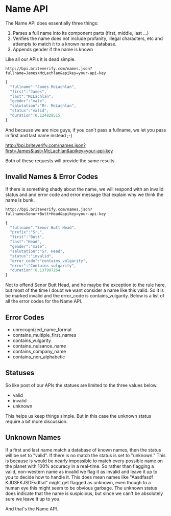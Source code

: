 Name API
========

The Name API does essentially three things:

1. Parses a full name into its component parts (first, middle, last ...)
2. Verifies the name does not include profanity, illegal characters, etc and attempts to match it to a known names database.
3. Appends gender if the name is known

Like all our APIs it is dead simple.

```text
http://bpi.briteverify.com/names.json?fullname=James+McLachlan&apikey=your-api-key
```

```JavaScript
{
  "fullname":"James McLachlan",
  "first":"James",
  "last":"McLachlan",
  "gender":"male",
  "salutation":"Mr. McLachlan",
  "status":"valid",
  "duration":0.124829515
}
```

And because we are nice guys, if you can't pass a fullname, we let you pass in first and last name instead ;-)

http://bpi.briteverify.com/names.json?first=James&last=McLachlan&apikey=your-api-key

Both of these requests will provide the same results.

Invalid Names & Error Codes
---------------------------

If there is something shady about the name, we will respond with an invalid status and and error code and error message that explain why we think the name is bunk.

```text
http://bpi.briteverify.com/names.json?fullname=Senor+Butt+Head&apikey=your-api-key
```

```JavaScript
{
  "fullname":"Senor Butt Head",
  "prefix":"Sr.",
  "first":"Butt",
  "last":"Head",
  "gender":"male",
  "salutation":"Sr. Head",
  "status":"invalid",
  "error_code":"contains_vulgarity",
  "error":"Contains vulgarity",
  "duration":0.137997264
}
```

Not to offend Senor Butt Head, and he maybe the exception to the rule here, but most of the time I doubt we want consider a name like this valid. So it is be marked invalid and the error_code is contains_vulgarity. Below is a list of all the error codes for the Name API.

## Error Codes
* unrecognized_name_format
* contains_multiple_first_names
* contains_vulgarity
* contains_nuisance_name
* contains_company_name
* contains_non_alphabetic

Statuses
--------

So like post of our APIs the statues are limited to the three values below.

* valid
* invalid
* unknown

This helps us keep things simple. But in this case the unknown status require a bit more discussion.

Unknown Names
-------------

If a first and last name match a database of known names, then the status will be set to "valid". If there is no match the status is set to "unknown." This is because is would be nearly impossible to match every possible name on the planet with 100% accuracy in a real-time. So rather than flagging a valid, non-western name as invalid we flag it as invalid and leave it up to you to decide how to handle it. This does mean names like "Aasdfasdf KJDSFKJSDFsdfsd" might get flagged as unknown, even though to a human eye this might seem to be obvious garbage. The unknown status does indicate that the name is suspicious, but since we can't be absolutely sure we leave it up to you.

And that's the Name API. 

